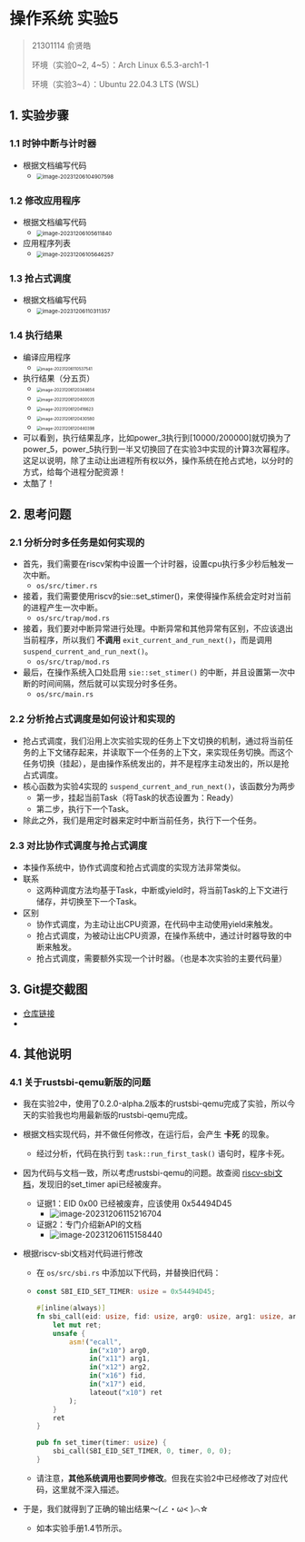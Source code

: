 # 操作系统 实验5

> 21301114 俞贤皓
>
> 环境（实验0~2, 4~5）：Arch Linux 6.5.3-arch1-1
>
> 环境（实验3~4）：Ubuntu 22.04.3 LTS (WSL)

## 1. 实验步骤

### 1.1 时钟中断与计时器

* 根据文档编写代码
  * <img src="./README/image-20231206104907598.png" alt="image-20231206104907598" style="zoom:67%;" />

### 1.2 修改应用程序

* 根据文档编写代码
  * <img src="./README/image-20231206105611840.png" alt="image-20231206105611840" style="zoom:67%;" />
* 应用程序列表
  * <img src="./README/image-20231206105646257.png" alt="image-20231206105646257" style="zoom:67%;" />

### 1.3 抢占式调度

* 根据文档编写代码
  * <img src="./README/image-20231206110311357.png" alt="image-20231206110311357" style="zoom: 67%;" />

### 1.4 执行结果

* 编译应用程序
  * <img src="./README/image-20231206110537541.png" alt="image-20231206110537541" style="zoom: 50%;" />
* 执行结果（分五页）
  * <img src="./README/image-20231206120344654.png" alt="image-20231206120344654" style="zoom:50%;" />
  * <img src="./README/image-20231206120400035.png" alt="image-20231206120400035" style="zoom:50%;" />
  * <img src="./README/image-20231206120416623.png" alt="image-20231206120416623" style="zoom:50%;" />
  * <img src="./README/image-20231206120430580.png" alt="image-20231206120430580" style="zoom:50%;" />
  * <img src="./README/image-20231206120440398.png" alt="image-20231206120440398" style="zoom:50%;" />
* 可以看到，执行结果乱序，比如power_3执行到[10000/200000]就切换为了power_5，power_5执行到一半又切换回了在实验3中实现的计算3次幂程序。这足以说明，除了主动让出进程所有权以外，操作系统在抢占式地，以分时的方式，给每个进程分配资源！
* 太酷了！

## 2. 思考问题

### 2.1 分析分时多任务是如何实现的

* 首先，我们需要在riscv架构中设置一个计时器，设置cpu执行多少秒后触发一次中断。
  * `os/src/timer.rs`
* 接着，我们需要使用riscv的sie::set_stimer()，来使得操作系统会定时对当前的进程产生一次中断。
  * `os/src/trap/mod.rs`
* 接着，我们要对中断异常进行处理。中断异常和其他异常有区别，不应该退出当前程序，所以我们 **不调用** `exit_current_and_run_next()`，而是调用 `suspend_current_and_run_next()`。
  * `os/src/trap/mod.rs`
* 最后，在操作系统入口处启用 `sie::set_stimer()` 的中断，并且设置第一次中断的时间间隔，然后就可以实现分时多任务。
  * `os/src/main.rs`

### 2.2 分析抢占式调度是如何设计和实现的

* 抢占式调度，我们沿用上次实验实现的任务上下文切换的机制，通过将当前任务的上下文储存起来，并读取下一个任务的上下文，来实现任务切换。而这个任务切换（挂起），是由操作系统发出的，并不是程序主动发出的，所以是抢占式调度。
* 核心函数为实验4实现的 `suspend_current_and_run_next()`，该函数分为两步
  * 第一步，挂起当前Task（将Task的状态设置为：Ready）
  * 第二步，执行下一个Task。
* 除此之外，我们是用定时器来定时中断当前任务，执行下一个任务。

### 2.3 对比协作式调度与抢占式调度

* 本操作系统中，协作式调度和抢占式调度的实现方法非常类似。
* 联系
  * 这两种调度方法均基于Task，中断或yield时，将当前Task的上下文进行储存，并切换至下一个Task。
* 区别
  * 协作式调度，为主动让出CPU资源，在代码中主动使用yield来触发。
  * 抢占式调度，为被动让出CPU资源，在操作系统中，通过计时器导致的中断来触发。
  * 抢占式调度，需要额外实现一个计时器。（也是本次实验的主要代码量）

## 3. Git提交截图

* [仓库链接](https://github.com/YXHXianYu/GardenerOS)
* 

## 4. 其他说明

### 4.1 关于rustsbi-qemu新版的问题

* 我在实验2中，使用了0.2.0-alpha.2版本的rustsbi-qemu完成了实验，所以今天的实验我也均用最新版的rustsbi-qemu完成。

* 根据文档实现代码，并不做任何修改，在运行后，会产生 **卡死** 的现象。

  * 经过分析，代码在执行到 `task::run_first_task()` 语句时，程序卡死。

* 因为代码与文档一致，所以考虑rustsbi-qemu的问题。故查阅 [riscv-sbi文档](https://github.com/riscv-non-isa/riscv-sbi-doc/releases/download/v2.0-rc1/riscv-sbi.pdf)，发现旧的set_timer api已经被废弃。

  * 证据1：EID 0x00 已经被废弃，应该使用 0x54494D45
    * ![image-20231206115216704](./README/image-20231206115216704.png)
  * 证据2：专门介绍新API的文档
    * ![image-20231206115158440](./README/image-20231206115158440.png)

* 根据riscv-sbi文档对代码进行修改

  * 在 `os/src/sbi.rs` 中添加以下代码，并替换旧代码：

  * ```rust
    const SBI_EID_SET_TIMER: usize = 0x54494D45;
    
    #[inline(always)]
    fn sbi_call(eid: usize, fid: usize, arg0: usize, arg1: usize, arg2: usize) -> usize {
        let mut ret;
        unsafe {
            asm!("ecall",
                 in("x10") arg0,
                 in("x11") arg1,
                 in("x12") arg2,
                 in("x16") fid,
                 in("x17") eid,
                 lateout("x10") ret
            );
        }
        ret
    }
    
    pub fn set_timer(timer: usize) {
        sbi_call(SBI_EID_SET_TIMER, 0, timer, 0, 0);
    }
    ```

  * 请注意，**其他系统调用也要同步修改**。但我在实验2中已经修改了对应代码，这里就不深入描述。

* 于是，我们就得到了正确的输出结果～(∠・ω< )⌒☆

  * 如本实验手册1.4节所示。
